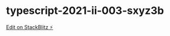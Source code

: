 # typescript-2021-ii-003-sxyz3b

[Edit on StackBlitz ⚡️](https://stackblitz.com/edit/typescript-2021-ii-003-sxyz3b)